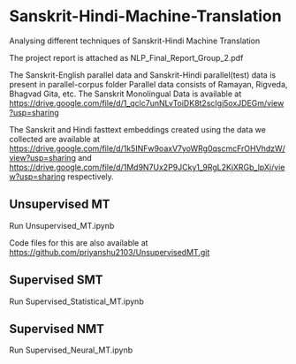 # Sanskrit-Hindi-Machine-Translation
Analysing different techniques of Sanskrit-Hindi Machine Translation

The project report is attached as NLP_Final_Report_Group_2.pdf

The Sanskrit-English parallel data and Sanskrit-Hindi parallel(test) data is present in parallel-corpus folder
Parallel data consists of Ramayan, Rigveda, Bhagvad Gita, etc. The Sanskrit Monolingual Data is available at https://drive.google.com/file/d/1_qclc7unNLvToiDK8t2scIgj5oxJDEGm/view?usp=sharing

The Sanskrit and Hindi fasttext embeddings created using the data we collected are available at https://drive.google.com/file/d/1k5INFw9oaxV7yoWRg0qscmcFrOHVhdzW/view?usp=sharing and https://drive.google.com/file/d/1Md9N7Ux2P9JCky1_9RgL2KjXRGb_lpXj/view?usp=sharing respectively. 

## Unsupervised MT
Run Unsupervised_MT.ipynb

Code files for this are also available at https://github.com/priyanshu2103/UnsupervisedMT.git

## Supervised SMT
Run Supervised_Statistical_MT.ipynb

## Supervised NMT
Run Supervised_Neural_MT.ipynb
